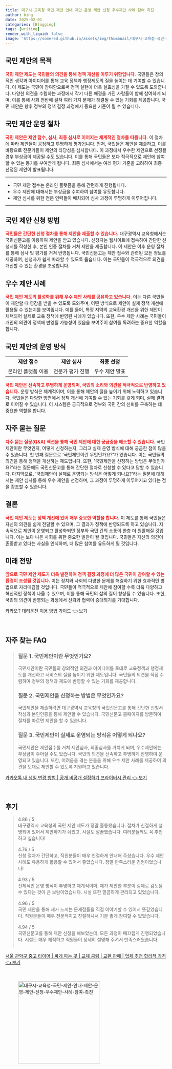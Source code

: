 ```yaml
---
title: 대구시 교육청 국민 제안 안내 제안 운영 제안 신청 우수제안 사례 참여 촉진
author: bing
date: 2025-02-01
categories: [Blogging]
tags: [writing]
render_with_liquid: false
image: 'https://somered.github.io/assets/img/thumbnail/대구시-교육청-국민-제안-안내-제안-운영-제안-신청-우수제안-사례-참여-촉진.webp'
---
```



<h2 id='국민제안의목적'>국민 제안의 목적</h2>

<p><b><span style="color: #ee2323;">국민 제안 제도는 국민들의 의견을 통해 정책 개선을 이루기 위함입니다.</span></b> 국민들은 창의적인 생각과 아이디어를 통해 교육 정책과 행정제도의 질을 높이는 데 기여할 수 있습니다. 이 제도는 국민이 참여함으로써 정책 실현에 더욱 실효성을 가질 수 있도록 도와줍니다. 다양한 의견을 수렴하는 과정에서 각기 다른 배경을 가진 사람들이 함께 참여하게 되며, 이를 통해 사회 전반에 걸쳐 여러 가지 문제가 해결될 수 있는 기회를 제공합니다. 국민 제안은 향후 정부의 정책 결정 과정에서 중요한 기준이 될 수 있습니다.</p>

<h2 id='국민제안운영절차'>국민 제안 운영 절차</h2>

<p><b><span style="color: #ee2323;">국민 제안은 제안 접수, 심사, 최종 심사로 이어지는 체계적인 절차를 따릅니다.</span></b> 이 절차에 따라 제안들이 공정하고 투명하게 평가됩니다. 먼저, 국민들은 제안을 제출하고, 이를 바탕으로 전문가들이 제안의 타당성을 심사합니다. 이 과정에서 우수한 제안으로 선정될 경우 부상금이 제공될 수도 있습니다. 이를 통해 국민들은 보다 적극적으로 제안에 참여할 수 있는 동기를 부여받게 됩니다. 최종 심사에서는 여러 평가 기준을 고려하여 최종 선정된 제안이 발표됩니다.</p>

<hr />

<ul>
    <li>국민 제안 접수는 온라인 플랫폼을 통해 간편하게 진행됩니다.</li>
    <li>우수 제안에 대해서는 부상금을 수여하여 참여를 유도합니다.</li>
    <li>제안 심사를 위한 전문 인력들이 배치되어 심사 과정이 투명하게 이루어집니다.</li>
</ul>

<hr />

<h2 id='국민제안신청방법'>국민 제안 신청 방법</h2>

<p><b><span style="color: #ee2323;">국민들은 간단한 신청 절차를 통해 제안을 제출할 수 있습니다.</span></b> 대구광역시 교육청에서는 국민신문고를 이용하여 제안을 받고 있습니다. 신청자는 웹사이트에 접속하여 간단한 신청서를 작성한 후, 본인 인증 절차를 거쳐 제안을 제출합니다. 이 제안은 이후 운영 절차를 통해 심사 및 평가를 거쳐 반영됩니다. 국민신문고는 제안 접수와 관련된 모든 정보를 제공하여, 신청자가 쉽게 따라할 수 있도록 돕습니다. 이는 국민들이 적극적으로 의견을 개진할 수 있는 환경을 조성합니다.</p>

<h2 id='우수제안사례'>우수 제안 사례</h2>

<p><b><span style="color: #ee2323;">국민 제안 제도의 활성화를 위해 우수 제안 사례를 공유하고 있습니다.</span></b> 이는 다른 국민들이 제안할 때 영감을 받을 수 있도록 도와주며, 어떤 방식으로 제안이 실제 정책 개선에 활용될 수 있는지를 보여줍니다. 예를 들어, 특정 지역의 교육환경 개선을 위한 제안이 채택되어 실제로 교육 정책에 반영된 사례가 있습니다. 또한, 우수 제안 사례는 국민들이 개인의 의견이 정책에 반영될 가능성이 있음을 보여주어 참여를 독려하는 중요한 역할을 합니다.</p>

<h2 id='국민제안의운영방식'>국민 제안의 운영 방식</h2>

<table>
    <tr>
        <td style="text-align: center; height: 17px;"><b>제안 접수</b></td>
        <td style="text-align: center; height: 17px;"><b>제안 심사</b></td>
        <td style="text-align: center; height: 17px;"><b>최종 선정</b></td>
    </tr>
    <tr>
        <td style="text-align: center; height: 17px;">온라인 플랫폼 이용</td>
        <td style="text-align: center; height: 17px;">전문가 평가 진행</td>
        <td style="text-align: center; height: 17px;">우수 제안 발표</td>
    </tr>
</table>

<p><b><span style="color: #ee2323;">국민 제안은 신속하고 투명하게 운영되며, 국민의 소리와 의견을 적극적으로 반영하고 있습니다.</span></b> 운영 방식은 체계적이며, 이를 통해 제안의 질을 높이기 위해 노력하고 있습니다. 국민들은 다양한 방면에서 정책 개선에 기여할 수 있는 기회를 갖게 되며, 실제 결과로 이어질 수 있습니다. 이 시스템은 궁극적으로 정부와 국민 간의 신뢰를 구축하는 데 중요한 역할을 합니다.</p>

<h2 id='자주묻는질문'>자주 묻는 질문</h2>

<p><b><span style="color: #ee2323;">자주 묻는 질문(Q&A) 섹션을 통해 국민 제안에 대한 궁금증을 해소할 수 있습니다.</span></b> 국민 제안이란 무엇인지, 어떻게 신청하는지, 그리고 실제 운영 방식에 대해 궁금한 점이 많을 수 있습니다. 첫 번째 질문으로 '국민제안이란 무엇인가요?'가 있습니다. 이는 국민들의 의견을 통해 정책을 개선하는 제도입니다. 또한, '국민제안을 신청하는 방법은 무엇인가요?'라는 질문에도 국민신문고를 통해 간단한 절차로 신청할 수 있다고 답할 수 있습니다. 마지막으로, '국민제안이 실제로 운영되는 방식은 어떻게 되나요?'라는 질문에 대해서는 제안 심사를 통해 우수 제안을 선정하며, 그 과정이 투명하게 이루어지고 있다는 점을 강조할 수 있습니다.</p>

<h2 id='결론'>결론</h2>

<p><b><span style="color: #ee2323;">국민 제안 제도는 정책 개선에 있어 매우 중요한 역할을 합니다.</span></b> 이 제도를 통해 국민들은 자신의 의견을 쉽게 전달할 수 있으며, 그 결과가 정책에 반영되도록 하고 있습니다. 지속적으로 제안이 운영되고 활성화되면 정부와 국민 간의 소통이 한층 더 원활해질 것입니다. 이는 보다 나은 사회를 위한 중요한 발판이 될 것입니다. 국민들은 자신의 의견이 존중받고 있다는 사실을 인식하며, 더 많은 참여를 유도하게 될 것입니다.</p>

<h2 id='미래전망'>미래 전망</h2>

<p><b><span style="color: #ee2323;">앞으로 국민 제안 제도가 더욱 발전하여 정책 결정 과정에 더 많은 국민이 참여할 수 있는 환경이 조성될 것입니다.</span></b> 이는 정치와 사회의 다양한 문제를 해결하기 위한 효과적인 방법으로 자리매김할 것입니다. 국민들이 적극적으로 제안에 참여할 수록 더욱 다양하고 혁신적인 정책이 나올 수 있으며, 이를 통해 국민의 삶의 질이 향상될 수 있습니다. 또한, 국민의 의견이 반영되는 과정에서 신뢰와 협력이 증대되기를 기대합니다.</p>


<p><a class="click-button" title="카카오T 대리운전 이용 방법 가이드" href="https://somered.github.io/posts/%EC%B9%B4%EC%B9%B4%EC%98%A4T-%EB%8C%80%EB%A6%AC%EC%9A%B4%EC%A0%84-%EC%9D%B4%EC%9A%A9-%EB%B0%A9%EB%B2%95-%EA%B0%80%EC%9D%B4%EB%93%9C/" rel="dofollow">카카오T 대리운전 이용 방법 가이드 👈 보기</a></p><br>
<h2 id='자주_찾는_FAQ'>자주 찾는 FAQ</h2>
<div itemscope="" itemtype="https://schema.org/FAQPage">
<blockquote>
<div itemscope="" itemprop="mainEntity" itemtype="https://schema.org/Question">
<h3 itemprop="name">질문 1. 국민제안이란 무엇인가요?</h3>
<div itemscope="" itemprop="acceptedAnswer" itemtype="https://schema.org/Answer">
<span itemprop="text">
<p>국민제안이란 국민들의 창의적인 의견과 아이디어를 토대로 교육정책과 행정제도를 개선하고 서비스의 질을 높이기 위한 제도입니다. 국민들의 의견을 직접 수렴하여 정부의 정책과 제도에 반영할 수 있는 기회를 제공합니다.</p>
</span>
</div>
</div>
<div itemscope="" itemprop="mainEntity" itemtype="https://schema.org/Question">
<h3 itemprop="name">질문 2. 국민제안을 신청하는 방법은 무엇인가요?</h3>
<div itemscope="" itemprop="acceptedAnswer" itemtype="https://schema.org/Answer">
<span itemprop="text">
<p>국민제안을 제출하려면 대구광역시 교육청의 국민신문고를 통해 간단한 신청서 작성과 본인인증을 통해 제안할 수 있습니다. 국민신문고 홈페이지를 방문하여 절차를 따르면 제안을 할 수 있습니다.</p>
</span>
</div>
</div>
<div itemscope="" itemprop="mainEntity" itemtype="https://schema.org/Question">
<h3 itemprop="name">질문 3. 국민제안이 실제로 운영되는 방식은 어떻게 되나요?</h3>
<div itemscope="" itemprop="acceptedAnswer" itemtype="https://schema.org/Answer">
<span itemprop="text">
<p>국민제안은 제안접수를 거쳐 제안심사, 최종심사를 거치게 되며, 우수제안에는 부상금이 주어질 수도 있습니다. 국민의 의견을 신속하고 투명하게 반영하여 운영되고 있습니다. 또한, 어려움을 겪는 분들을 위해 우수 제안 사례를 제공하여 의견을 토대로 제안할 수 있도록 지원하고 있습니다.</p>
</span>
</div>
</div>
</blockquote>
</div>
<p><a class="click-button" title="카카오톡 내 생일 변경 방법 | 공개 비공개 설정하기 프라이버시 관리" href="https://somered.github.io/posts/%EC%B9%B4%EC%B9%B4%EC%98%A4%ED%86%A1-%EB%82%B4-%EC%83%9D%EC%9D%BC-%EB%B3%80%EA%B2%BD-%EB%B0%A9%EB%B2%95-%EA%B3%B5%EA%B0%9C-%EB%B9%84%EA%B3%B5%EA%B0%9C-%EC%84%A4%EC%A0%95%ED%95%98%EA%B8%B0-%ED%94%84%EB%9D%BC%EC%9D%B4%EB%B2%84%EC%8B%9C-%EA%B4%80%EB%A6%AC/" rel="dofollow">카카오톡 내 생일 변경 방법 | 공개 비공개 설정하기 프라이버시 관리 👈 보기</a></p><br>
<h2 id='후기'>후기</h2>
<div itemscope itemtype="https://schema.org/Product">
  <blockquote>
  <div itemprop="review" itemscope itemtype="https://schema.org/Review">
      <div itemprop="reviewRating" itemscope itemtype="https://schema.org/Rating"> <span itemprop="ratingValue">4.86</span> / <span itemprop="bestRating">5</span> </div>
      <span itemprop="reviewBody">대구광역시 교육청의 국민 제안 제도가 정말 훌륭했습니다. 절차가 친절하게 설명되어 있어서 제안하기가 쉬웠고, 시설도 깔끔했습니다. 여러분들께도 꼭 추천하고 싶습니다!</span>
  </div>
  <br>
  <div itemprop="review" itemscope itemtype="https://schema.org/Review">
      <div itemprop="reviewRating" itemscope itemtype="https://schema.org/Rating"> <span itemprop="ratingValue">4.76</span> / <span itemprop="bestRating">5</span> </div>
      <span itemprop="reviewBody">신청 절차가 간단하고, 직원분들이 매우 친절하게 안내해 주셨습니다. 우수 제안 사례도 유용하게 활용할 수 있어서 좋았습니다. 정말 만족스러운 경험이었습니다!</span>
  </div>
  <br>
  <div itemprop="review" itemscope itemtype="https://schema.org/Review">
      <div itemprop="reviewRating" itemscope itemtype="https://schema.org/Rating"> <span itemprop="ratingValue">4.93</span> / <span itemprop="bestRating">5</span> </div>
      <span itemprop="reviewBody">전체적인 운영 방식이 투명하고 체계적이며, 제가 제안한 부분이 실제로 검토될 수 있다는 것이 큰 보람이었습니다. 시설 또한 깔끔하게 관리되고 있었습니다.</span>
  </div>
  <br>
  <div itemprop="review" itemscope itemtype="https://schema.org/Review">
      <div itemprop="reviewRating" itemscope itemtype="https://schema.org/Rating"> <span itemprop="ratingValue">4.96</span> / <span itemprop="bestRating">5</span> </div>
      <span itemprop="reviewBody">국민 제안을 통해 제가 느끼는 문제점들을 직접 이야기할 수 있어서 뜻깊었습니다. 직원분들이 매우 전문적이고 친절하셔서 기분 좋게 참여할 수 있었습니다.</span>
  </div>
  <br>
  <div itemprop="review" itemscope itemtype="https://schema.org/Review">
      <div itemprop="reviewRating" itemscope itemtype="https://schema.org/Rating"> <span itemprop="ratingValue">4.94</span> / <span itemprop="bestRating">5</span> </div>
      <span itemprop="reviewBody">국민신문고를 통해 제안 신청을 해보았는데, 모든 과정이 매끄럽게 진행되었습니다. 시설도 매우 쾌적하고 직원들이 상세히 설명해 주셔서 만족스러웠습니다.</span>
  </div>
  <br>
  </blockquote>
</div>
<p><a class="click-button" title="서울 관악구 중고 타이어 | 싸게 파는 곳 | 교체 공림 | 교환 판매 | 업체 추천 합리적 가격" href="https://somered.github.io/posts/%EC%84%9C%EC%9A%B8-%EA%B4%80%EC%95%85%EA%B5%AC-%EC%A4%91%EA%B3%A0-%ED%83%80%EC%9D%B4%EC%96%B4-%EC%8B%B8%EA%B2%8C-%ED%8C%8C%EB%8A%94-%EA%B3%B3-%EA%B5%90%EC%B2%B4-%EA%B3%B5%EB%A6%BC-%EA%B5%90%ED%99%98-%ED%8C%90%EB%A7%A4-%EC%97%85%EC%B2%B4-%EC%B6%94%EC%B2%9C-%ED%95%A9%EB%A6%AC%EC%A0%81-%EA%B0%80%EA%B2%A9/" rel="dofollow">서울 관악구 중고 타이어 | 싸게 파는 곳 | 교체 공림 | 교환 판매 | 업체 추천 합리적 가격 👈 보기</a></p><br>
<figure class="image"><img src="https://somered.github.io/assets/img/thumbnail/대구시-교육청-국민-제안-안내-제안-운영-제안-신청-우수제안-사례-참여-촉진.webp" alt="대구시-교육청-국민-제안-안내-제안-운영-제안-신청-우수제안-사례-참여-촉진" width="256" height="256"></figure>